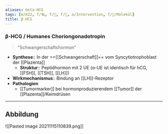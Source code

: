 ```yaml
---
aliases: beta-HCG
tags: [m/m22, f/🗞️, f/🥼, f/🦩, a/Intervention, f/🧪/Molekül]
title: β-HCG
---
```

### β-HCG / Humanes Choriongonadotropin
> "Schwangerschaftshormon"
- **Synthese**:: In der ==[[Schwangerschaft]]== vom Syncytiotrophoblast der [[Plazenta]]
	- **Struktur**:: Peptidhormon mit 2 UE (α-UE ist identisch für hCG, [[FSH]], [[TSH]], [[LH]])
- **Wirkmechanismus**:: Bindung an [[LH]]-Rezeptor
- **Pathologien**
	- [[Tumormarker]] bei hormonproduzierendem [[Tumor]] der [[Plazenta]]/Keimdrüsen
---
## Abbildung
![[Pasted image 20211115110839.png]]